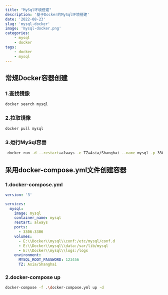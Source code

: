 ```yaml
---
title: "MySql环境搭建"
description: '基于Docker的MySql环境搭建'
date: '2022-08-23'
slug: 'mysql-docker'
image: 'mysql-docker.png'
categories:
    - mysql
    - docker
tags:
    - docker
    - mysql
---
```


## 常规Docker容器创建

### 1.查找镜像

```bash
docker search mysql
```

### 2.拉取镜像

```bash
docker pull mysql
```

### 3.运行MySql容器

```bash
 docker run -d --restart=always -e TZ=Asia/Shanghai --name mysql -p 3306:3306  -v E:\\Docker\\mysql\\conf:/etc/mysql/conf.d -v E:\\Docker\\mysql\\data:/var/lib/mysql -v E:\\Docker\\mysql\\logs:/logs -e MYSQL_ROOT_PASSWORD=123456 mysql
```

## 采用docker-compose.yml文件创建容器

### 1.docker-compose.yml

```yaml
version: '3'

services:
  mysql:
    image: mysql
    container_name: mysql
    restart: always
    ports:
      - 3306:3306
    volumes:
      - E:\\Docker\\mysql\\conf:/etc/mysql/conf.d
      - E:\\Docker\\mysql\\data:/var/lib/mysql
      - E:\\Docker\\mysql\\logs:/logs
    environment:
      MYSQL_ROOT_PASSWORD: 123456
      TZ: Asia/Shanghai
```

### 2.docker-compose up

```bash
docker-compose -f .\docker-compose.yml up -d
```
